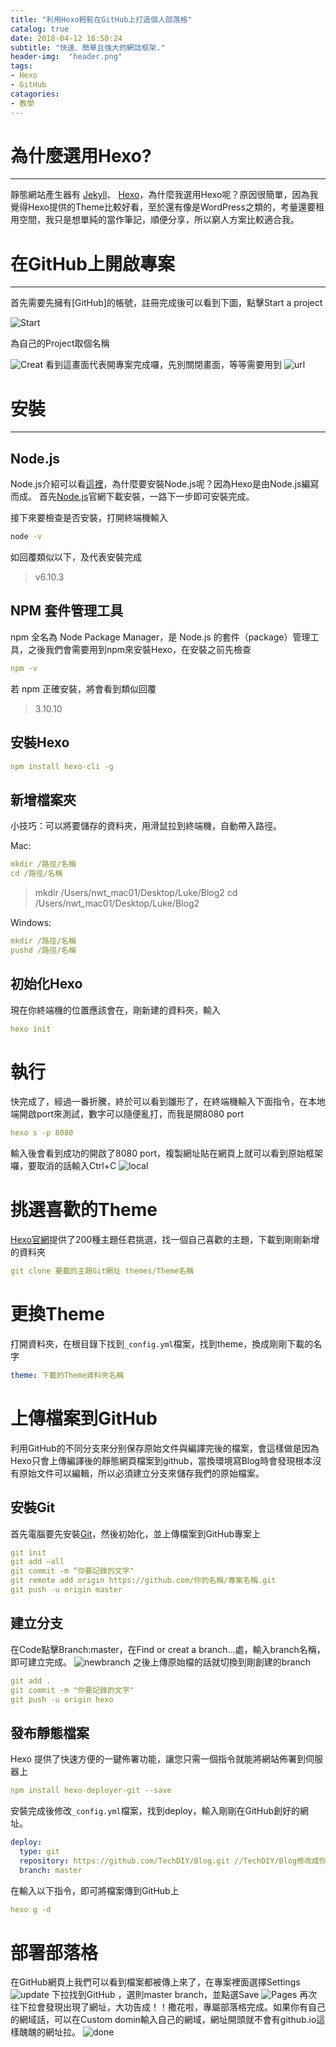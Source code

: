 ```yaml
---
title: "利用Hexo輕鬆在GitHub上打造個人部落格"
catalog: true
date: 2018-04-12 16:50:24
subtitle: "快速、簡單且強大的網誌框架."
header-img:  "header.png"
tags:
- Hexo
- GitHub
catagories:
- 教學
---
```



# 為什麼選用Hexo?
---
靜態網站產生器有 [Jekyll](https://jekyllrb.com/)、 [Hexo](https://hexo.io/zh-tw/index.html)，為什麼我選用Hexo呢？原因很簡單，因為我覺得Hexo提供的Theme比較好看，至於還有像是WordPress之類的，考量還要租用空間，我只是想單純的當作筆記，順便分享，所以窮人方案比較適合我。

# 在GitHub上開啟專案
---
首先需要先擁有[GitHub]的帳號，註冊完成後可以看到下圖，點擊Start a project

![Start](https://techdiy.github.io/Hexo-Blog/img/HexoBlog/startproject.png)


為自己的Project取個名稱

![Creat](https://techdiy.github.io/Hexo-Blog/img/HexoBlog/creatblog.png)
看到這畫面代表開專案完成囉，先別關閉畫面，等等需要用到
![url](https://techdiy.github.io/Hexo-Blog/img/HexoBlog/url.png)

# 安裝
---
## Node.js
Node.js介紹可以看[這裡](https://zh.wikipedia.org/wiki/Node.js)，為什麼要安裝Node.js呢？因為Hexo是由Node.js編寫而成。
首先[Node.js](https://nodejs.org/en/)官網下載安裝，一路下一步即可安裝完成。

接下來要檢查是否安裝，打開終端機輸入
```bash
node -v
```
如回覆類似以下，及代表安裝完成
>v6.10.3

## NPM 套件管理工具
npm 全名為 Node Package Manager，是 Node.js 的套件（package）管理工具，之後我們會需要用到npm來安裝Hexo，在安裝之前先檢查
```yml
npm -v
```
若 npm 正確安裝，將會看到類似回覆
>3.10.10

## 安裝Hexo
```yml
npm install hexo-cli -g
```

## 新增檔案夾
小技巧：可以將要儲存的資料夾，用滑鼠拉到終端機，自動帶入路徑。

Mac:
```yml
mkdir /路徑/名稱
cd /路徑/名稱
```
>mkdir /Users/nwt_mac01/Desktop/Luke/Blog2
>cd /Users/nwt_mac01/Desktop/Luke/Blog2

Windows:
```yml
mkdir /路徑/名稱
pushd /路徑/名稱
```

## 初始化Hexo
現在你終端機的位置應該會在，剛新建的資料夾，輸入
```yml
hexo init
```

# 執行
快完成了，經過一番折騰，終於可以看到雛形了，在終端機輸入下面指令，在本地端開啟port來測試，數字可以隨便亂打，而我是開8080 port
```yml
hexo s -p 8080
```
輸入後會看到成功的開啟了8080 port，複製網址貼在網頁上就可以看到原始框架囉，要取消的話輸入Ctrl+C
![local](https://techdiy.github.io/Hexo-Blog/img/HexoBlog/local.png)
# 挑選喜歡的Theme
[Hexo官網](https://hexo.io/themes/)提供了200種主題任君挑選，找一個自己喜歡的主題，下載到剛剛新增的資料夾
```yml
git clone 要載的主題Git網址 themes/Theme名稱 
```
# 更換Theme
打開資料夾，在根目錄下找到`_config.yml`檔案，找到theme，換成剛剛下載的名字
```yml
theme: 下載的Theme資料夾名稱  
```
# 上傳檔案到GitHub
利用GitHub的不同分支來分别保存原始文件與編譯完後的檔案，會這樣做是因為Hexo只會上傳編譯後的靜態網頁檔案到github，當換環境寫Blog時會發現根本沒有原始文件可以編輯，所以必須建立分支來儲存我們的原始檔案。
## 安裝Git
首先電腦要先安裝[Git](https://git-scm.com/book/zh-tw/v2/%E9%96%8B%E5%A7%8B-Git-%E5%AE%89%E8%A3%9D%E6%95%99%E5%AD%B8)，然後初始化，並上傳檔案到GitHub專案上
```yml
git init
git add —all 
git commit -m “你要記錄的文字"
git remote add origin https://github.com/你的名稱/專案名稱.git 
git push -u origin master 
```
## 建立分支
在Code點擊Branch:master，在Find or creat a branch...處，輸入branch名稱，即可建立完成。
![newbranch](https://techdiy.github.io/Hexo-Blog/img/HexoBlog/newbranch.png)
之後上傳原始檔的話就切換到剛創建的branch
```yml
git add . 
git commit -m "你要記錄的文字" 
git push -u origin hexo 
```
## 發布靜態檔案
Hexo 提供了快速方便的一鍵佈署功能，讓您只需一個指令就能將網站佈署到伺服器上 
```yml
npm install hexo-deployer-git --save
```
安裝完成後修改`_config.yml`檔案，找到deploy，輸入剛剛在GitHub創好的網址。
```yml
deploy:
  type: git
  repository: https://github.com/TechDIY/Blog.git //TechDIY/Blog修改成你的
  branch: master
```
在輸入以下指令，即可將檔案傳到GitHub上
```yml
hexo g -d
```


# 部署部落格
在GitHub網頁上我們可以看到檔案都被傳上來了，在專案裡面選擇Settings
![update](https://techdiy.github.io/Hexo-Blog/img/HexoBlog/update.png)
下拉找到GitHub ，選則master branch，並點選Save
![Pages](https://techdiy.github.io/Hexo-Blog/img/HexoBlog/Pages.png)
再次往下拉會發現出現了網址，大功告成！！撒花啦，專屬部落格完成。如果你有自己的網域話，可以在Custom domin輸入自己的網域，網址開頭就不會有github.io這樣醜醜的網址拉。
![done](https://techdiy.github.io/Hexo-Blog/img/HexoBlog/done.png)

